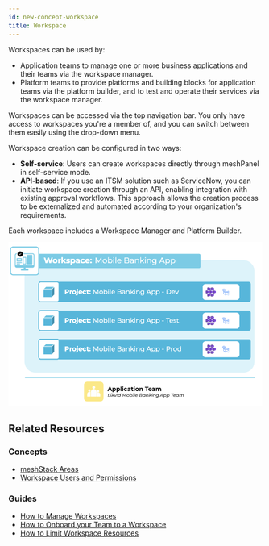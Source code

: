 ```yaml
---
id: new-concept-workspace
title: Workspace
---
```


Workspaces can be used by:

- Application teams to manage one or more business applications and their teams via the workspace manager.
- Platform teams to provide platforms and building blocks for application teams via the platform builder, and to test and operate their services via the workspace manager.

Workspaces can be accessed via the top navigation bar. You only have access to workspaces you're a member of, and you can switch between them easily using the drop-down menu.

Workspace creation can be configured in two ways:

- **Self-service**: Users can create workspaces directly through meshPanel in self-service mode.
- **API-based**: If you use an ITSM solution such as ServiceNow, you can initiate workspace creation through an API, enabling integration with existing approval workflows. This approach allows the creation process to be externalized and automated according to your organization's requirements.

Each workspace includes a Workspace Manager and Platform Builder.

![Workspace concept diagram](./assets/new_concept/concept_workspace.png)

## Related Resources

### Concepts

- [meshStack Areas](./new-concept-meshstackareas.md)
- [Workspace Users and Permissions](./new-concept-users-and-groups.md#workspace-users-and-permissions)

### Guides

- [How to Manage Workspaces](./new-guide-how-to-manage-a-workspace.md)
- [How to Onboard your Team to a Workspace](./new-guide-how-to-onboard-your-team-to-workspace.md)
- [How to Limit Workspace Resources](./new-guide-how-to-limit-workspace-resources.md)

